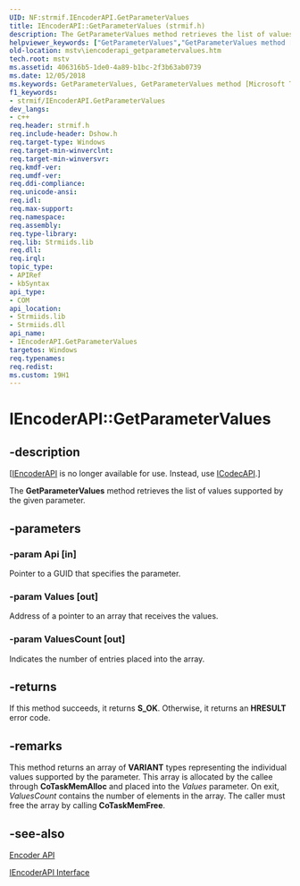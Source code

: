 ```yaml
---
UID: NF:strmif.IEncoderAPI.GetParameterValues
title: IEncoderAPI::GetParameterValues (strmif.h)
description: The GetParameterValues method retrieves the list of values supported by the given parameter.
helpviewer_keywords: ["GetParameterValues","GetParameterValues method [Microsoft TV Technologies]","GetParameterValues method [Microsoft TV Technologies]","IEncoderAPI interface","IEncoderAPI interface [Microsoft TV Technologies]","GetParameterValues method","IEncoderAPI.GetParameterValues","IEncoderAPI::GetParameterValues","IEncoderAPIGetParameterValues","mstv.iencoderapi_getparametervalues","strmif/IEncoderAPI::GetParameterValues"]
old-location: mstv\iencoderapi_getparametervalues.htm
tech.root: mstv
ms.assetid: 406316b5-1de0-4a89-b1bc-2f3b63ab0739
ms.date: 12/05/2018
ms.keywords: GetParameterValues, GetParameterValues method [Microsoft TV Technologies], GetParameterValues method [Microsoft TV Technologies],IEncoderAPI interface, IEncoderAPI interface [Microsoft TV Technologies],GetParameterValues method, IEncoderAPI.GetParameterValues, IEncoderAPI::GetParameterValues, IEncoderAPIGetParameterValues, mstv.iencoderapi_getparametervalues, strmif/IEncoderAPI::GetParameterValues
f1_keywords:
- strmif/IEncoderAPI.GetParameterValues
dev_langs:
- c++
req.header: strmif.h
req.include-header: Dshow.h
req.target-type: Windows
req.target-min-winverclnt: 
req.target-min-winversvr: 
req.kmdf-ver: 
req.umdf-ver: 
req.ddi-compliance: 
req.unicode-ansi: 
req.idl: 
req.max-support: 
req.namespace: 
req.assembly: 
req.type-library: 
req.lib: Strmiids.lib
req.dll: 
req.irql: 
topic_type:
- APIRef
- kbSyntax
api_type:
- COM
api_location:
- Strmiids.lib
- Strmiids.dll
api_name:
- IEncoderAPI.GetParameterValues
targetos: Windows
req.typenames: 
req.redist: 
ms.custom: 19H1
---
```


# IEncoderAPI::GetParameterValues


## -description


<p class="CCE_Message">[<a href="https://docs.microsoft.com/windows/desktop/api/strmif/nn-strmif-iencoderapi">IEncoderAPI</a> is no longer available for use. Instead, use <a href="https://docs.microsoft.com/windows/desktop/api/strmif/nn-strmif-icodecapi">ICodecAPI</a>.]

The <b>GetParameterValues</b> method retrieves the list of values supported by the given parameter.


## -parameters




### -param Api [in]

Pointer to a GUID that specifies the parameter.
          


### -param Values [out]

Address of a pointer to an array that receives the values.
          


### -param ValuesCount [out]

Indicates the number of entries placed into the array.
            




## -returns



If this method succeeds, it returns <b xmlns:loc="http://microsoft.com/wdcml/l10n">S_OK</b>. Otherwise, it returns an <b xmlns:loc="http://microsoft.com/wdcml/l10n">HRESULT</b> error code.




## -remarks



This method returns an array of <b>VARIANT</b> types representing the individual values supported by the parameter. This array is allocated by the callee through <b>CoTaskMemAlloc</b> and placed into the <i>Values</i> parameter. On exit, <i>ValuesCount</i> contains the number of elements in the array. The caller must free the array by calling <b>CoTaskMemFree</b>.




## -see-also




<a href="https://docs.microsoft.com/windows/desktop/DirectShow/encoder-api">Encoder API</a>



<a href="https://docs.microsoft.com/windows/desktop/api/strmif/nn-strmif-iencoderapi">IEncoderAPI Interface</a>
 

 

